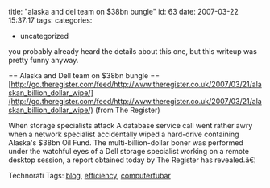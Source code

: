 title: "alaska and del team on $38bn bungle"
id: 63
date: 2007-03-22 15:37:17
tags: 
categories: 
- uncategorized

you probably already heard the details about this one, but this writeup was pretty funny anyway.

== Alaska and Dell team on $38bn bungle ==
  [http://go.theregister.com/feed/http://www.theregister.co.uk/2007/03/21/alaskan_billion_dollar_wipe/](http://go.theregister.com/feed/http://www.theregister.co.uk/2007/03/21/alaskan_billion_dollar_wipe/)
  (from The Register)

When storage specialists attack A database service call went rather awry when a network specialist accidentally wiped a hard-drive containing Alaska's $38bn Oil Fund. The multi-billion-dollar boner was performed under the watchful eyes of a Dell storage specialist working on a remote desktop session, a report obtained today by The Register has revealed.â€¦

<!-- technorati tags start -->

Technorati Tags: [blog](http://www.technorati.com/tag/blog), [efficiency](http://www.technorati.com/tag/efficiency), [computerfubar](http://www.technorati.com/tag/computerfubar)
<!-- technorati tags end -->
